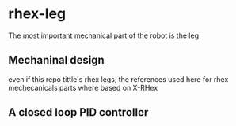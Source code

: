 # rhex-leg

The most important mechanical part of the robot is the leg

## Mechaninal design 
even if this repo tittle's rhex legs, the references used here for rhex mechecanicals parts where based on X-RHex 

## A closed loop PID controller

